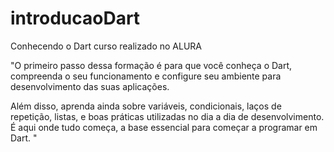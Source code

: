 # introducaoDart
 Conhecendo o Dart
curso realizado no ALURA



"O primeiro passo dessa formação é para que você conheça o Dart, compreenda o seu funcionamento e configure seu ambiente para desenvolvimento das suas aplicações.

Além disso, aprenda ainda sobre variáveis, condicionais, laços de repetição, listas, e boas práticas utilizadas no dia a dia de desenvolvimento. É aqui onde tudo começa, a base essencial para começar a programar em Dart.
"